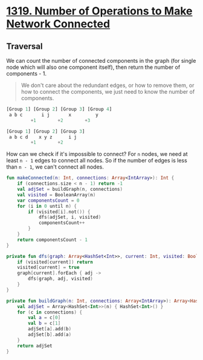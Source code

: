 # [1319. Number of Operations to Make Network Connected](https://leetcode.com/problems/number-of-operations-to-make-network-connected/description/)

## Traversal
We can count the number of connected components in the graph (for single node which will also one component itself), then return the number of components - 1.

> We don't care about the redundant edges, or how to remove them, or how to connect the components, we just need to know the number of components.

```js
[Group 1] [Group 2] [Group 3] [Group 4]
 a b c       i j       x         y
         +1        +2        +3

[Group 1] [Group 2] [Group 3] 
 a b c d    x y z      i j    
         +1        +2        
```

How can we check if it's impossible to connect? For `n` nodes, we need at least `n - 1` edges to connect all nodes. So if the number of edges is less than `n - 1`, we can't connect all nodes.

```kotlin
fun makeConnected(n: Int, connections: Array<IntArray>): Int {
    if (connections.size < n - 1) return -1
    val adjSet = buildGraph(n, connections)
    val visited = BooleanArray(n)
    var componentsCount = 0
    for (i in 0 until n) {
        if (visited[i].not()) {
            dfs(adjSet, i, visited)
            componentsCount++
        }
    }
    return componentsCount - 1
}

private fun dfs(graph: Array<HashSet<Int>>, current: Int, visited: BooleanArray) {
    if (visited[current]) return
    visited[current] = true
    graph[current].forEach { adj ->
        dfs(graph, adj, visited)
    }
}

private fun buildGraph(n: Int, connections: Array<IntArray>): Array<HashSet<Int>> {
    val adjSet = Array<HashSet<Int>>(n) { HashSet<Int>() }
    for (c in connections) {
        val a = c[0]
        val b = c[1]
        adjSet[a].add(b)
        adjSet[b].add(a)
    } 
    return adjSet
}
```